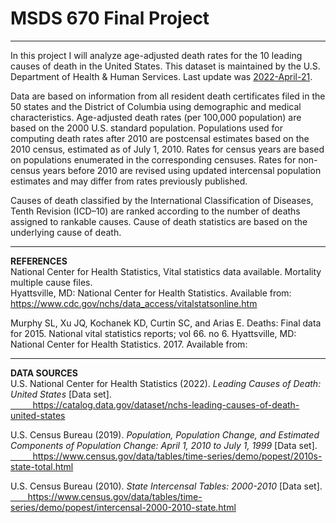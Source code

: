 # MSDS 670 Final Project
---------------------------------------------------------------------
In this project I will analyze age-adjusted death rates for the 10 leading causes of death in the United States.  This dataset is maintained by the U.S. Department of Health & Human Services.  Last update was <a href='https://catalog.data.gov/dataset/nchs-leading-causes-of-death-united-states#sec-dates'>2022-April-21</a>.</br>

Data are based on information from all resident death certificates filed in the 50 states and the District of Columbia using demographic and medical characteristics. Age-adjusted death rates (per 100,000 population) are based on the 2000 U.S. standard population. Populations used for computing death rates after 2010 are postcensal estimates based on the 2010 census, estimated as of July 1, 2010. Rates for census years are based on populations enumerated in the corresponding censuses. Rates for non-census years before 2010 are revised using updated intercensal population estimates and may differ from rates previously published.</br>

Causes of death classified by the International Classification of Diseases, Tenth Revision (ICD–10) are ranked according to the number of deaths assigned to rankable causes. Cause of death statistics are based on the underlying cause of death.</br>

-------------------------------------------------------------------------------
**REFERENCES**</br>
National Center for Health Statistics, Vital statistics data available.  Mortality multiple cause files.</br>
Hyattsville, MD: National Center for Health Statistics.  Available from: <a href='https://www.cdc.gov/nchs/data_access/vitalstatsonline.htm'>https://www.cdc.gov/nchs/data_access/vitalstatsonline.htm</a></br>

Murphy SL, Xu JQ, Kochanek KD, Curtin SC, and Arias E. Deaths: Final data for 2015. National vital statistics reports; vol 66. no 6. Hyattsville, MD: National Center for Health Statistics. 2017. Available from: <a href='https://www.cdc.gov/nchs/data/nvsr/nvsr66/nvsr66_06.pdf'></a></br>

-------------------------------------------------------------------------------
**DATA SOURCES**</br>
U.S. National Center for Health Statistics (2022). *Leading Causes of Death: United States* [Data set].<br><a href='https://catalog.data.gov/dataset/nchs-leading-causes-of-death-united-states'>&nbsp; &nbsp; &nbsp; &nbsp; &nbsp;https://catalog.data.gov/dataset/nchs-leading-causes-of-death-united-states</a>

U.S. Census Bureau (2019). *Population, Population Change, and Estimated Components of Population Change: April 1, 2010 to July 1, 1999* [Data set].</br><a href='https://www.census.gov/data/tables/time-series/demo/popest/2010s-state-total.html'>&nbsp; &nbsp; &nbsp; &nbsp; &nbsp;https://www.census.gov/data/tables/time-series/demo/popest/2010s-state-total.html</a>

U.S. Census Bureau (2010). *State Intercensal Tables: 2000-2010* [Data set].</br><a href='https://www.census.gov/data/tables/time-series/demo/popest/intercensal-2000-2010-state.html'>&nbsp; &nbsp; &nbsp; &nbsp;https://www.census.gov/data/tables/time-series/demo/popest/intercensal-2000-2010-state.html</a>